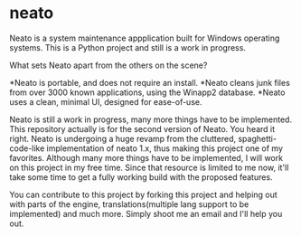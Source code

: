 # neato

Neato is a system maintenance appplication built for Windows operating systems. This is a Python project and still is a work in progress.

What sets Neato apart from the others on the scene?

*Neato is portable, and does not require an install.
*Neato cleans junk files from over 3000 known applications, using the Winapp2 database.
*Neato uses a clean, minimal UI, designed for ease-of-use.

Neato is still a work in progress, many more things have to be implemented. This repository actually is for the second version of Neato. You heard it right. Neato is undergoing a huge revamp from the cluttered, spaghetti-code-like implementation of neato 1.x, thus making this project one of my favorites. Although many more things have to be implemented, I will work on this project in my free time. Since that resource is limited to me now, it'll take some time to get a fully working build with the proposed features.

You can contribute to this project by forking this project and helping out with parts of the engine, translations(multiple lang support to be implemented) and much more. Simply shoot me an email and I'll help you out.
